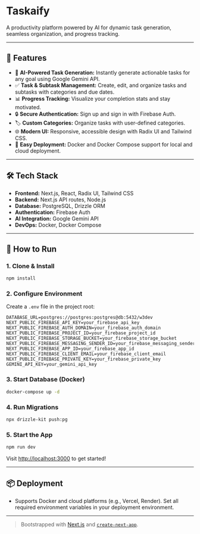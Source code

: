 # Taskaify

A productivity platform powered by AI for dynamic task generation, seamless organization, and progress tracking.

---

## 🚀 Features

- 🤖 **AI-Powered Task Generation:** Instantly generate actionable tasks for any goal using Google Gemini API.
- ✅ **Task & Subtask Management:** Create, edit, and organize tasks and subtasks with categories and due dates.
- 📊 **Progress Tracking:** Visualize your completion stats and stay motivated.
- 🔒 **Secure Authentication:** Sign up and sign in with Firebase Auth.
- 🏷️ **Custom Categories:** Organize tasks with user-defined categories.
- 🌐 **Modern UI:** Responsive, accessible design with Radix UI and Tailwind CSS.
- 🐳 **Easy Deployment:** Docker and Docker Compose support for local and cloud deployment.

---

## 🛠️ Tech Stack

- **Frontend:** Next.js, React, Radix UI, Tailwind CSS
- **Backend:** Next.js API routes, Node.js
- **Database:** PostgreSQL, Drizzle ORM
- **Authentication:** Firebase Auth
- **AI Integration:** Google Gemini API
- **DevOps:** Docker, Docker Compose

---

## 🏁 How to Run

### 1. Clone & Install
```bash
npm install
```

### 2. Configure Environment
Create a `.env` file in the project root:
```env
DATABASE_URL=postgres://postgres:postgres@db:5432/w3dev
NEXT_PUBLIC_FIREBASE_API_KEY=your_firebase_api_key
NEXT_PUBLIC_FIREBASE_AUTH_DOMAIN=your_firebase_auth_domain
NEXT_PUBLIC_FIREBASE_PROJECT_ID=your_firebase_project_id
NEXT_PUBLIC_FIREBASE_STORAGE_BUCKET=your_firebase_storage_bucket
NEXT_PUBLIC_FIREBASE_MESSAGING_SENDER_ID=your_firebase_messaging_sender_id
NEXT_PUBLIC_FIREBASE_APP_ID=your_firebase_app_id
NEXT_PUBLIC_FIREBASE_CLIENT_EMAIL=your_firebase_client_email
NEXT_PUBLIC_FIREBASE_PRIVATE_KEY=your_firebase_private_key
GEMINI_API_KEY=your_gemini_api_key
```

### 3. Start Database (Docker)
```bash
docker-compose up -d
```

### 4. Run Migrations
```bash
npx drizzle-kit push:pg
```

### 5. Start the App
```bash
npm run dev
```

Visit [http://localhost:3000](http://localhost:3000) to get started!

---

## 📦 Deployment

- Supports Docker and cloud platforms (e.g., Vercel, Render). Set all required environment variables in your deployment environment.

---

> Bootstrapped with [Next.js](https://nextjs.org) and [`create-next-app`](https://nextjs.org/docs/app/api-reference/cli/create-next-app).
